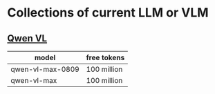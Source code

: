 # Collections of current LLM or VLM

## [Qwen VL](https://github.com/JohnZhan2023/DataGen.git)

| model | free tokens |
|--------|--------|
| qwen-vl-max-0809| 100 million |
| qwen-vl-max | 100 million |